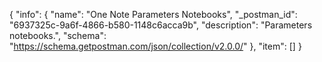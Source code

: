 {
  "info": {
    "name": "One Note Parameters Notebooks",
    "_postman_id": "6937325c-9a6f-4866-b580-1148c6acca9b",
    "description": "Parameters notebooks.",
    "schema": "https://schema.getpostman.com/json/collection/v2.0.0/"
  },
  "item": []
}